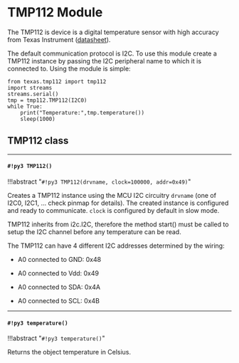 # TMP112 Module

The TMP112 is device is a digital temperature sensor with high accuracy from Texas Instrument ([datasheet](http://www.ti.com/lit/ds/symlink/tmp112.pdf)).

The default communication protocol is I2C. To use this module create a TMP112 instance by passing the I2C peripheral name to which it is connected to. Using the module is simple:

```
from texas.tmp112 import tmp112
import streams
streams.serial()
tmp = tmp112.TMP112(I2C0)
while True:
    print("Temperature:",tmp.temperature())
    sleep(1000)
```

## TMP112 class


---
#### `#!py3 TMP112()`

!!!abstract "`#!py3 TMP112(drvname, clock=100000, addr=0x49)`"

Creates a TMP112 instance using the MCU I2C circuitry ```drvname``` (one of I2C0, I2C1, … check pinmap for details).
The created instance is configured and ready to communicate.
```clock``` is configured by default in slow mode.

TMP112 inherits from i2c.I2C, therefore the method start() must be called to setup the I2C channel
before any temperature can be read.

The TMP112 can have 4 different I2C addresses determined by the wiring:


* A0 connected to GND: 0x48


* A0 connected to Vdd: 0x49


* A0 connected to SDA: 0x4A


* A0 connected to SCL: 0x4B


---
#### `#!py3 temperature()`

!!!abstract "`#!py3 temperature()`"

Returns the object temperature in Celsius.
